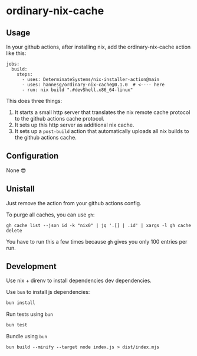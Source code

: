 # ordinary-nix-cache

## Usage

In your github actions, after installing nix, add the ordinary-nix-cache action like this:

```
jobs:
  build:
    steps:
      - uses: DeterminateSystems/nix-installer-action@main
      - uses: hannesg/ordinary-nix-cache@0.1.0  # <---- here
      - run: nix build ".#devShell.x86_64-linux"
```

This does three things:

1. It starts a small http server that translates the nix remote cache protocol to the github actions cache protocol.
2. It sets up this http server as additional nix cache.
3. It sets up a `post-build` action that automatically uploads all nix builds to the github actions cache.

## Configuration

None 😎

## Unistall

Just remove the action from your github actions config.

To purge all caches, you can use `gh`:

```
gh cache list --json id -k "nix0" | jq '.[] | .id' | xargs -l gh cache delete
```

You have to run this a few times because `gh` gives you only 100 entries per run.

## Development

Use nix + direnv to install dependencies dev dependencies.

Use `bun` to install js dependencies:

```bash
bun install
```

Run tests using `bun`

```bash
bun test
```

Bundle using `bun`

```
bun build --minify --target node index.js > dist/index.mjs
```
